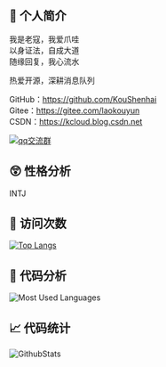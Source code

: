 ## 👋 个人简介
我是老寇，我爱爪哇  
以身证法，自成大道    
随缘回复，我心流水   

热爱开源，深耕消息队列

GitHub：https://github.com/KouShenhai    
Gitee：https://gitee.com/laokouyun     
CSDN：https://kcloud.blog.csdn.net    

[![qq交流群](https://img.shields.io/badge/Q群-218686225-blue.svg)](https://qm.qq.com/cgi-bin/qm/qr?k=WFANTXDEjrDw6UxsrRFCv_rQsEu6LTxH&jump_from=webapi)   

## 😲 性格分析
INTJ

## &#x1f92b; 访问次数
[![Top Langs](https://profile-counter.glitch.me/laokou/count.svg)](https://github.com/KouShenhai)

## 🔭 代码分析
![Most Used Languages](https://github-readme-stats.vercel.app/api/top-langs/?username=KouShenhai&layout=compact)

## &#x1f4c8; 代码统计
![GithubStats](https://github-readme-stats.vercel.app/api?username=KouShenhai&show_icons=true&count_private=true)
